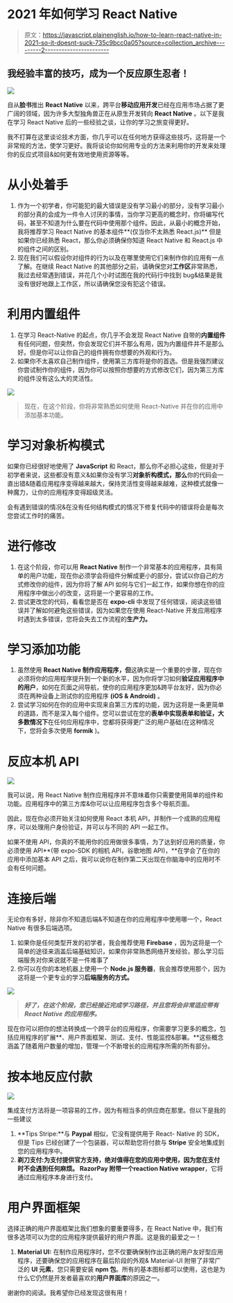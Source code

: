 # 2021 年如何学习 React Native

> 原文：<https://javascript.plainenglish.io/how-to-learn-react-native-in-2021-so-it-doesnt-suck-735c9bcc0a05?source=collection_archive---------2----------------------->

## 我经验丰富的技巧，成为一个反应原生忍者！

![](img/fd70543ff188b898aac0729457a4c38f.png)

自从**脸书**推出 **React Native** 以来，跨平台**移动应用开发**已经在应用市场占据了更广阔的领域，因为许多大型独角兽正在从原生开发转向 **React Native** 。以下是我在学习 React Native 后的一些经验之谈，让你的学习之旅变得更好。

我不打算在这里谈论技术方面，你几乎可以在任何地方获得这些技巧，这将是一个非常规的方法，使学习更好。我将谈论你如何用专业的方法来利用你的开发来处理你的反应式项目&如何更有效地使用资源等等。

# 从小处着手

1.  作为一个初学者，你可能犯的最大错误是没有学习最小的部分，没有学习最小的部分真的会成为一件令人讨厌的事情，当你学习更高的概念时，你将编写代码，甚至不知道为什么要在代码中使用那个组件。因此，从最小的概念开始，我将推荐学习 React Native 的基本组件**(仅当你不太熟悉 React.js)** 但是如果你已经熟悉 React，那么你必须确保你知道 React Native 和 React.js 中的组件之间的区别。
2.  现在我们可以假设你对组件的行为以及在哪里使用它们来制作你的应用有一点了解。在继续 React Native 的其他部分之前，请确保您对**工作区**非常熟悉，我过去经常遇到错误，并花几个小时试图在我的代码行中找到 bug&结果是我没有很好地跟上工作区，所以请确保您没有犯这个错误。

# 利用内置组件

1.  在学习 React-Native 的起点，你几乎不会发现 React Native 自带的**内置组件**有任何问题，但突然，你会发现它们并不那么有用，因为内置组件并不是那么好。但是你可以让你自己的组件拥有你想要的外观和行为。
2.  如果你不太喜欢自己制作组件，使用第三方库将是你的首选。但是我强烈建议你尝试制作你的组件，因为你可以按照你想要的方式修改它们，因为第三方库的组件没有这么大的灵活性。

![](img/32d46e9955b5338312e4e6551b9f544a.png)

> 现在，在这个阶段，你将非常熟悉如何使用 React-Native 并在你的应用中添加基本功能。

# 学习对象析构模式

如果你已经很好地使用了 **JavaScript** 和 React，那么你不必担心这些，但是对于初学者来说，这些都没有意义&如果你没有学习**对象析构模式，那么**你的代码会一直出错&随着应用程序变得越来越大，保持灵活性变得越来越难，这种模式就像一种魔力，让你的应用程序变得超级灵活。

会有遇到错误的情况&在没有任何结构模式的情况下修复代码中的错误将会是每次您尝试工作时的痛苦。

# 进行修改

1.  在这个阶段，你可以用 **React Native** 制作一个非常基本的应用程序，具有简单的用户功能，现在你必须学会将组件分解成更小的部分，尝试以你自己的方式修改你的组件，因为你将了解 API 如何与它们一起工作，如果你想在你的应用程序中做出小的改变，这将是一个更容易的工作。
2.  尝试更改您的代码，看看您是否在 **expo-cli** 中发现了任何错误，阅读这些错误并了解如何避免这些错误，因为如果您在使用 React-Native 开发应用程序时遇到太多错误，您将会失去工作流程的**生产力。**

# 学习添加功能

1.  虽然使用 **React Native 制作应用程序，但**这确实是一个重要的步骤，现在你必须将你的应用程序提升到一个新的水平，因为你将学习如何**验证应用程序中的用户**，如何在页面之间导航，使你的应用程序更加&跨平台友好，因为你必须在两种设备上测试你的应用程序 **(iOS & Android)** 。
2.  尝试学习如何在你的应用中实现来自第三方库的功能，因为这将是一条更简单的道路，而不是深入每个组件。您可以尝试在您的**表单中实现表单和验证，大多数情况下**在任何应用程序中，您都将获得更广泛的用户基础(在这种情况下，您将会多次使用 **formik** )。

# 反应本机 API

![](img/4df21572666c5cc408abfa0502b1c457.png)

我可以说，用 React Native 制作应用程序并不意味着你只需要使用简单的组件和功能。应用程序中的第三方库&你可以让应用程序包含多个导航页面。

因此，现在你必须开始关注如何使用 React 本机 API，并制作一个成熟的应用程序，可以处理用户身份验证，并可以与不同的 API 一起工作。

如果不使用 API，你真的不能用你的应用做很多事情，为了达到好应用的质量，你必须使用 API**(带 expo-SDK 的相机 API，谷歌地图 API)，**在学会了在你的应用中添加基本 API 之后，我可以说你在制作第二天出现在你脑海中的应用时不会有任何问题。

# 连接后端

无论你有多好，除非你不知道后端&不知道在你的应用程序中使用哪一个，React Native 有很多后端选项。

1.  如果你是任何类型开发的初学者，我会推荐使用 **Firebase** ，因为这将是一个简单的途径来涵盖后端基础知识，如果你非常熟悉网络开发经验，那么学习后端服务对你来说就不是一件难事了
2.  你可以在你的本地机器上使用一个 **Node.js 服务器**，我会推荐使用那个，因为这将是一个更专业的学习**后端服务的方式。**

![](img/71c1c33fb5885e166857c6967bb20cc1.png)

> ***好了，在这个阶段，您已经接近完成学习路径，并且您将会非常适应带有 React Native 的应用程序。***

现在你可以把你的想法转换成一个跨平台的应用程序，你需要学习更多的概念，包括应用程序的扩展**、用户界面框架、测试、支付、性能监控&部署。**这些概念涵盖了随着用户数量的增加，管理一个不断增长的应用程序所需的所有部分。

# 按本地反应付款

![](img/1fce927a44385857e2fdbfd8047ccb75.png)

集成支付方法将是一项容易的工作，因为有相当多的供应商在那里。但以下是我的一些建议

1.  **Tips Stripe:**与 **Paypal** 相似，它没有提供用于 React- Native 的 SDK，但是 Tips 已经创建了一个包装器，可以帮助您将付款与 **Stripe** 安全地集成到您的应用程序中。
2.  **剃刀支付:**为支付提供官方支持，绝对值得在您的应用中使用，因为您在支付时不会遇到任何麻烦。 **RazorPay** 附带一个**reaction Native wrapper**，它将通过应用程序本身进行支付。

# 用户界面框架

选择正确的用户界面框架比我们想象的要重要得多，在 React Native 中，我们有很多选项可以为您的应用程序提供最好的用户界面。这是我的最爱之一！

1.  **Material UI:** 在制作应用程序时，您不仅要确保制作出正确的用户友好型应用程序，还要确保您的应用程序在最后阶段的外观& Material-UI 附带了非常广泛的 **UI 元素**，您只需要安装 **npm 包**。所有的基本图标都可以使用，这也是为什么它仍然是开发者最喜欢的**用户界面库**的原因之一。

谢谢你的阅读。我希望你已经发现这很有用！